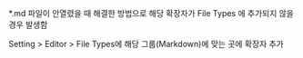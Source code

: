 *.md 파일이 안열렸을 때 해결한 방법으로 해당 확장자가 File Types 에 추가되지 않을 경우 발생함

Setting > Editor > File Types에 해당 그룹(Markdown)에 맞는 곳에 확장자 추가
